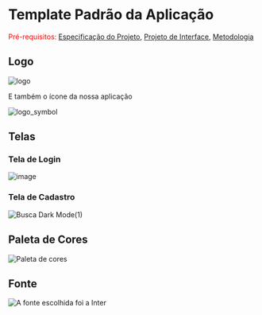 # Template Padrão da Aplicação

<span style="color:red">Pré-requisitos: <a href="2-Especificação do Projeto.md"> Especificação do Projeto</a></span>, <a href="3-Projeto de Interface.md"> Projeto de Interface</a>, <a href="4-Metodologia.md"> Metodologia</a>




## Logo

![logo](https://user-images.githubusercontent.com/98277143/236357986-ca691b92-2bc6-4296-83bd-f19ac16d2502.png)

E também o ícone da nossa aplicação

![logo_symbol](https://user-images.githubusercontent.com/98277143/236358047-f0420943-a0f7-4cee-a1b6-f57de13ffc8f.svg)

## Telas
### Tela de Login
![image](https://user-images.githubusercontent.com/98277143/236357463-1f2da6a7-3bae-47a2-95ef-29f831dc01da.png)
### Tela de Cadastro  
![Busca Dark Mode(1)](https://user-images.githubusercontent.com/98277143/236358168-b02c65f7-840e-4f12-ad2c-60167a3c072d.png)

## Paleta de Cores
![Paleta de cores](https://user-images.githubusercontent.com/98277143/236357547-7f17d353-038b-407c-93d0-599c1b357816.png)

## Fonte

![A fonte escolhida foi a Inter](https://user-images.githubusercontent.com/98277143/236357918-68ee7a73-3555-4086-9fed-116aedcc28ed.png)
